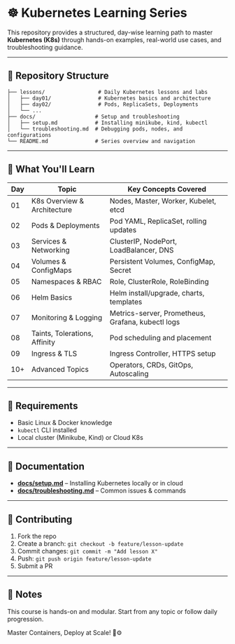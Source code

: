 # ☸️ Kubernetes Learning Series

This repository provides a structured, day-wise learning path to master **Kubernetes (K8s)** through hands-on examples, real-world use cases, and troubleshooting guidance.

---

## 📂 Repository Structure

```
├── lessons/                 # Daily Kubernetes lessons and labs
│   ├── day01/               # Kubernetes basics and architecture
│   ├── day02/               # Pods, ReplicaSets, Deployments
│   └── ...
├── docs/                   # Setup and troubleshooting
│   ├── setup.md            # Installing minikube, kind, kubectl
│   └── troubleshooting.md  # Debugging pods, nodes, and configurations
└── README.md               # Series overview and navigation
```

---

## 📘 What You'll Learn

| Day | Topic                         | Key Concepts Covered                              |
| --- | ----------------------------- | ------------------------------------------------- |
| 01  | K8s Overview & Architecture   | Nodes, Master, Worker, Kubelet, etcd              |
| 02  | Pods & Deployments            | Pod YAML, ReplicaSet, rolling updates             |
| 03  | Services & Networking         | ClusterIP, NodePort, LoadBalancer, DNS            |
| 04  | Volumes & ConfigMaps          | Persistent Volumes, ConfigMap, Secret             |
| 05  | Namespaces & RBAC             | Role, ClusterRole, RoleBinding                    |
| 06  | Helm Basics                   | Helm install/upgrade, charts, templates           |
| 07  | Monitoring & Logging          | Metrics-server, Prometheus, Grafana, kubectl logs |
| 08  | Taints, Tolerations, Affinity | Pod scheduling and placement                      |
| 09  | Ingress & TLS                 | Ingress Controller, HTTPS setup                   |
| 10+ | Advanced Topics               | Operators, CRDs, GitOps, Autoscaling              |

---

## 🧰 Requirements

* Basic Linux & Docker knowledge
* `kubectl` CLI installed
* Local cluster (Minikube, Kind) or Cloud K8s

---

## 📄 Documentation

* [**docs/setup.md**](docs/setup.md) – Installing Kubernetes locally or in cloud
* [**docs/troubleshooting.md**](docs/troubleshooting.md) – Common issues & commands

---

## 🤝 Contributing

1. Fork the repo
2. Create a branch: `git checkout -b feature/lesson-update`
3. Commit changes: `git commit -m "Add lesson X"`
4. Push: `git push origin feature/lesson-update`
5. Submit a PR

---

## 📌 Notes

This course is hands-on and modular. Start from any topic or follow daily progression.

Master Containers, Deploy at Scale! 🧠⚙️
